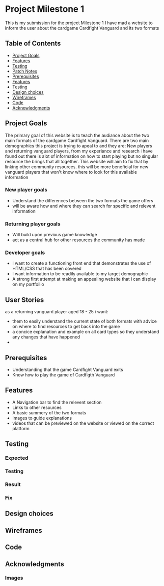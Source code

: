 # Project Milestone 1
This is my submission for the project Milestone 1 I have mad a website to inform the user about the cardgame Cardfight Vanguard and its two formats


## Table of Contents
- [Project Goals](#project-goals)
- [Features](#features)
- [Testing](#testing)
- [Patch Notes](#patch-notes)
- [Prerequisites](#prerequisites)
- [Features](#features)
- [Testing](#testing)
- [Design choices](#design-choices)
- [Wireframes](#wireframes)
- [Code](#code)
- [Acknowledgments](#acknowledgments)


## Project Goals
The primary goal of this website is to teach the audiance about the two main formats of the cardgame Cardfight Vanguard. There are two main demographics this project is trying to apeal to and they are: New players and returning vanguard players, from my experiance and research i have found out there is alot of information on how to start playing but no singular resource the brings that all together. This website will aim to fix that by linking other community resources. this will be more beneficial for new vanguard players that won't know where to look for this available information

### New player goals
- Understand the differences between the two formats the game offers
- will be aware how and where they can search for specific and relevent information

### Returning player goals
- Will build upon previous game knowledge
- act as a central hub for other resources the community has made 

### Developer goals
- I want to create a functioning front end that demonstrates the use of HTML/CSS that has been covered
- I want information to be readily available to my target demographic
- A strong first attempt at making an appealing website that i can display on my portfoilio

## User Stories
as a returning vanguard player aged 18 - 25 i want:
- them to easily understand the current state of both formats with advice on where to find resources to get back into the game 
- a concice explanation and example on all card types so they understand any changes that have happened
- 

## Prerequisites 
- Understanding that the game Cardfight Vanguard exits
- Know how to play the game of Cardfigth Vanguard


## Features
- A Navigation bar to find the relevent section
- Links to other resources
- A basic summery of the two formats
- Images to guide explanations
- videos that can be previewed on the website or viewed on the correct platform



## Testing
### Expected
### Testing
### Result
### Fix

## Design choices

## Wireframes

## Code

## Acknowledgments

### Images